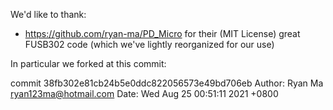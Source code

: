 We'd like to thank:

* https://github.com/ryan-ma/PD_Micro for their (MIT License) great FUSB302 code (which we've lightly reorganized for our use)

In particular we forked at this commit:

commit 38fb302e81cb24b5e0ddc822056573e49bd706eb
Author: Ryan Ma <ryan123ma@hotmail.com>
Date:   Wed Aug 25 00:51:11 2021 +0800

